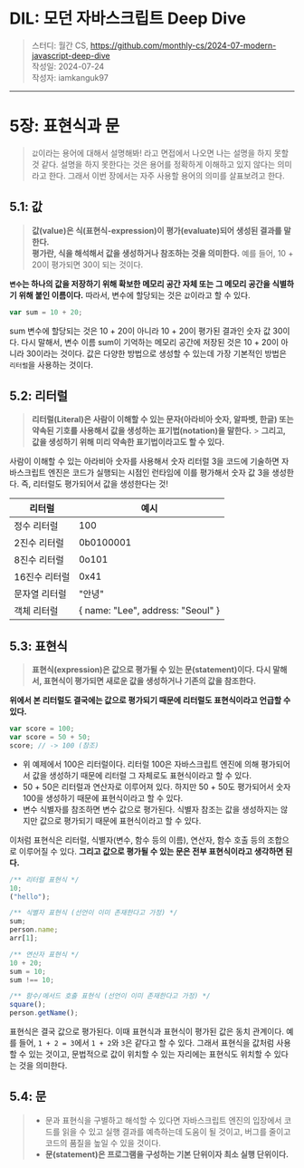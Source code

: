 # DIL: 모던 자바스크립트 Deep Dive

> 스터디: 월간 CS, https://github.com/monthly-cs/2024-07-modern-javascript-deep-dive  
> 작성일: 2024-07-24  
> 작성자: iamkanguk97

---

# 5장: 표현식과 문

> `값`이라는 용어에 대해서 설명해봐! 라고 면접에서 나오면 나는 설명을 하지 못할 것 같다. 설명을 하지 못한다는 것은 용어를 정확하게 이해하고 있지 않다는 의미라고 한다. 그래서 이번 장에서는 자주 사용할 용어의 의미를 살표보려고 한다.

## 5.1: 값

> **값(value)은 식(표현식-expression)이 평가(evaluate)되어 생성된 결과를 말한다.**<br/> **평가란, 식을 해석해서 값을 생성하거나 참조하는 것을 의미한다.**
> 예를 들어, 10 + 20이 평가되면 30이 되는 것이다.

**`변수`는 하나의 값을 저장하기 위해 확보한 메모리 공간 자체 또는 그 메모리 공간을 식별하기 위해 붙인 이름이다.** 따라서, 변수에 할당되는 것은 `값`이라고 할 수 있다.

```javascript
var sum = 10 + 20;
```

sum 변수에 할당되는 것은 10 + 20이 아니라 10 + 20이 평가된 결과인 숫자 값 30이다. 다시 말해서, 변수 이름 sum이 기억하는 메모리 공간에 저장된 것은 10 + 20이 아니라 30이라는 것이다. 값은 다양한 방법으로 생성할 수 있는데 가장 기본적인 방법은 `리터럴`을 사용하는 것이다.

## 5.2: 리터럴

> **리터럴(Literal)은 사람이 이해할 수 있는 문자(아라비아 숫자, 알파벳, 한글) 또는 약속된 기호를 사용해서 값을 생성하는 표기법(notation)을 말한다.** > **그리고, 값을 생성하기 위해 미리 약속한 표기법이라고도 할 수 있다.**

사람이 이해할 수 있는 아라비아 숫자를 사용해서 숫자 리터럴 3을 코드에 기술하면 자바스크립트 엔진은 코드가 실행되는 시점인 런타임에 이를 평가해서 숫자 값 3을 생성한다. 즉, 리터럴도 평가되어서 값을 생성한다는 것!

| 리터럴        | 예시                              |
| ------------- | --------------------------------- |
| 정수 리터럴   | 100                               |
| 2진수 리터럴  | 0b0100001                         |
| 8진수 리터럴  | 0o101                             |
| 16진수 리터럴 | 0x41                              |
| 문자열 리터럴 | "안녕"                            |
| 객체 리터럴   | { name: "Lee", address: "Seoul" } |

## 5.3: 표현식

> **표현식(expression)은 값으로 평가될 수 있는 문(statement)이다. 다시 말해서, 표현식이 평가되면 새로운 값을 생성하거나 기존의 값을 참조한다.**

**위에서 본 리터럴도 결국에는 값으로 평가되기 때문에 리터럴도 표현식이라고 언급할 수 있다.**

```javascript
var score = 100;
var score = 50 + 50;
score; // -> 100 (참조)
```

- 위 예제에서 100은 리터럴이다. 리터럴 100은 자바스크립트 엔진에 의해 평가되어서 값을 생성하기 때문에 리터럴 그 자체로도 표현식이라고 할 수 있다.
- 50 + 50은 리터럴과 연산자로 이루어져 있다. 하지만 50 + 50도 평가되어서 숫자 100을 생성하기 때문에 표현식이라고 할 수 있다.
- 변수 식별자를 참조하면 변수 값으로 평가된다. 식별자 참조는 값을 생성하지는 않지만 값으로 평가되기 때문에 표현식이라고 할 수 있다.

이처럼 표현식은 리터럴, 식별자(변수, 함수 등의 이름), 연산자, 함수 호출 등의 조합으로 이루어질 수 있다. **그리고 값으로 평가될 수 있는 문은 전부 표현식이라고 생각하면 된다.**

```javascript
/** 리터럴 표현식 */
10;
("hello");

/** 식별자 표현식 (선언이 이미 존재한다고 가정) */
sum;
person.name;
arr[1];

/** 연산자 표현식 */
10 + 20;
sum = 10;
sum !== 10;

/** 함수/메서드 호출 표현식 (선언이 이미 존재한다고 가정) */
square();
person.getName();
```

표현식은 결국 값으로 평가된다. 이때 표현식과 표현식이 평가된 값은 동치 관계이다. 예를 들어, `1 + 2 = 3`에서 `1 + 2`와 `3`은 같다고 할 수 있다. 그래서 표현식을 값처럼 사용할 수 있는 것이고, 문법적으로 값이 위치할 수 있는 자리에는 표현식도 위치할 수 있다는 것을 의미한다.

## 5.4: 문

> - 문과 표현식을 구별하고 해석할 수 있다면 자바스크립트 엔진의 입장에서 코드를 읽을 수 있고 실행 결과를 예측하는데 도움이 될 것이고, 버그를 줄이고 코드의 품질을 높일 수 있을 것이다.
> - **문(statement)은 프로그램을 구성하는 기본 단위이자 최소 실행 단위이다.**
